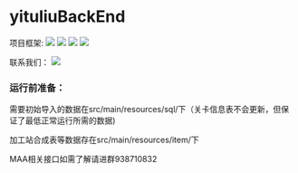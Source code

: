 # yituliuBackEnd
项目框架:
![](https://img.shields.io/badge/java-17-blue)
![](https://img.shields.io/badge/SpringBoot-2.5.5-brightgreen) 
![](https://img.shields.io/badge/Mysql-5.7以上-blue)
![](https://img.shields.io/badge/Redis-7.0.5-red) 

联系我们：
[![](https://img.shields.io/badge/dynamic/json?color=FE7398&label=罗德岛基建Beta&prefix=%E7%B2%89%E4%B8%9D%E6%95%B0%3A&query=%24.data.totalSubs&url=https%3A%2F%2Fapi.spencerwoo.com%2Fsubstats%2F%3Fsource%3Dbilibili%26queryKey%3D688411531)](https://space.bilibili.com/688411531)

### 运行前准备：<br>
需要初始导入的数据在src/main/resources/sql/下（关卡信息表不会更新，但保证了最低正常运行所需的数据)

加工站合成表等数据存在src/main/resources/item/下

MAA相关接口如需了解请进群938710832
